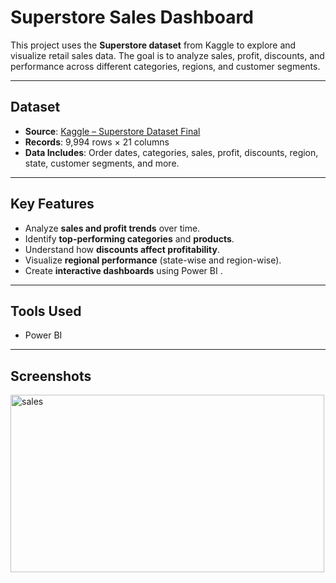 # Superstore Sales Dashboard

This project uses the **Superstore dataset** from Kaggle to explore and visualize retail sales data. The goal is to analyze sales, profit, discounts, and performance across different categories, regions, and customer segments.

---

## Dataset

- **Source**: [Kaggle – Superstore Dataset Final](https://www.kaggle.com/datasets/vivek468/superstore-dataset-final)
- **Records**: 9,994 rows × 21 columns
- **Data Includes**: Order dates, categories, sales, profit, discounts, region, state, customer segments, and more.

---

## Key Features

- Analyze **sales and profit trends** over time.
- Identify **top-performing categories** and **products**.
- Understand how **discounts affect profitability**.
- Visualize **regional performance** (state-wise and region-wise).
- Create **interactive dashboards** using Power BI .
---

## Tools Used

-  Power BI

---

## Screenshots

<img width="502" height="284" alt="sales" src="https://github.com/user-attachments/assets/4df93e9a-5aa0-40f6-9031-89848b627df5" />


